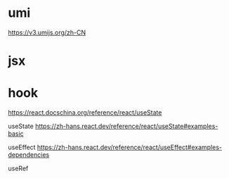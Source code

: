 # umi
https://v3.umijs.org/zh-CN
# jsx

# hook

https://react.docschina.org/reference/react/useState

useState
https://zh-hans.react.dev/reference/react/useState#examples-basic

useEffect
https://zh-hans.react.dev/reference/react/useEffect#examples-dependencies

useRef
